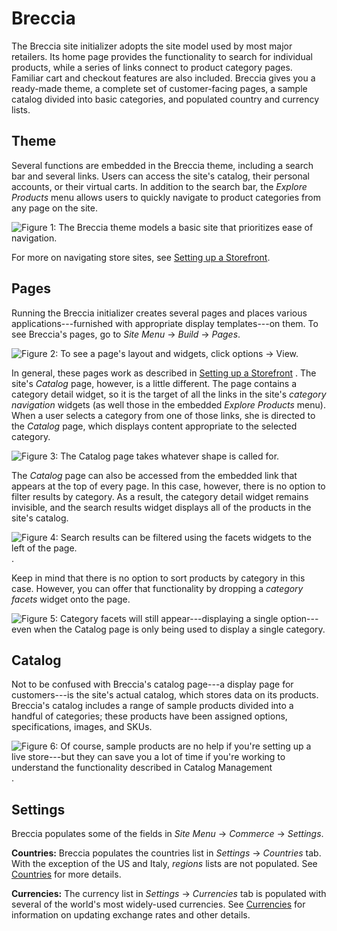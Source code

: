 # Breccia

The Breccia site initializer adopts the site model used by most major retailers.
Its home page provides the functionality to search for individual products,
while a series of links connect to product category pages. Familiar cart and
checkout features are also included. Breccia gives you a ready-made theme,
a complete set of customer-facing pages, a sample catalog divided into basic
categories, and populated country and currency lists.

## Theme

Several functions are embedded in the Breccia theme, including a search bar and
several links. Users can access the site's catalog, their personal accounts, or
their virtual carts. In addition to the search bar, the *Explore Products* menu
allows users to quickly navigate to product categories from any page on the
site.

![Figure 1: The Breccia theme models a basic site that prioritizes ease of navigation.](../../images/breccia-theme.png)

For more on navigating store sites, see [Setting up a Storefront](/web/liferay-emporio/documentation/-/knowledge_base/1-0/setting-up-a-storefront).

## Pages

Running the Breccia initializer creates several pages and places various
applications---furnished with appropriate display templates---on them. To see
Breccia's pages, go to *Site Menu* &rarr; *Build* &rarr; *Pages*.

![Figure 2: To see a page's layout and widgets, click [options](../../images/icon-kebab-blue-on-white.png) &rarr; *View*.](../../images/breccia-pages.png)

In general, these pages work as described in [Setting up a
Storefront](/web/liferay-emporio/documentation/-/knowledge_base/1-0/setting-up-a-storefront)
. The site's *Catalog* page, however, is a little different. The page contains
a category detail widget, so it is the target of all the links in the site's
*category navigation* widgets (as well those in the embedded *Explore Products*
menu). When a user selects a category from one of those links, she is directed
to the *Catalog* page, which displays content appropriate to the selected
category.

![Figure 3: The *Catalog* page takes whatever shape is called for.](../../images/breccia-catalog-page.png)

The *Catalog* page can also be accessed from the embedded link that appears at
the top of every page. In this case, however, there is no option to filter
results by category. As a result, the category detail widget remains invisible,
and the search results widget displays all of the products in the site's
catalog.

![Figure 4: Search results can be filtered using the facets widgets to the left of the page.](../../images/breccia-facets.png).

Keep in mind that there is no option to sort products by category in this case.
However, you can offer that functionality by dropping a *category facets* widget
onto the page.

![Figure 5: *Category facets* will still appear---displaying a single option---even when the *Catalog* page is only being used to display a single category.](../../images/breccia-category-facet.png)

## Catalog

Not to be confused with Breccia's catalog page---a display page for
customers---is the site's actual catalog, which stores data on its products.
Breccia's catalog includes a range of sample products divided into a handful of
categories; these products have been assigned options, specifications, images,
and SKUs.

![Figure 6: Of course, sample products are no help if you're setting up a live store---but they can save you a lot of time if you're working to understand the functionality described in [Catalog Management](/web/liferay-emporio/documentation/-/knowledge_base/1-0/catalog-management)](../../images/breccia-catalog.png).

## Settings

Breccia populates some of the fields in *Site Menu* &rarr; *Commerce* &rarr;
*Settings*.

**Countries:** Breccia populates the countries list in *Settings* &rarr;
*Countries* tab. With the exception of the US and Italy, *regions* lists are
not populated. See
[Countries](/web/liferay-emporio/documentation/-/knowledge_base/1-0/countries)
for more details.

**Currencies:** The currency list in *Settings* &rarr; *Currencies* tab is
populated with several of the world's most widely-used currencies. See
[Currencies](/web/liferay-emporio/documentation/-/knowledge_base/1-0/currencies)
for information on updating exchange rates and other details.
